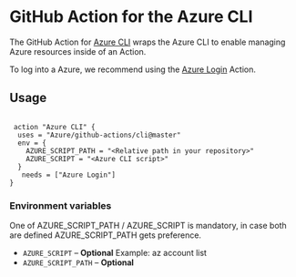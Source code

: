 # GitHub Action for the Azure CLI

The GitHub Action for [Azure CLI](https://github.com/Azure/azure-cli) wraps the Azure CLI to enable managing Azure resources inside of an Action.

To log into a Azure, we recommend using the [Azure Login](https://github.com/Azure/github-actions/tree/master/login) Action.

## Usage

```

 action "Azure CLI" {
  uses = "Azure/github-actions/cli@master"
  env = {
    AZURE_SCRIPT_PATH = "<Relative path in your repository>"
    AZURE_SCRIPT = "<Azure CLI script>"
  }
   needs = ["Azure Login"]
}

```


### Environment variables

One of AZURE_SCRIPT_PATH / AZURE_SCRIPT is mandatory, in case both are defined AZURE_SCRIPT_PATH gets preference.

- `AZURE_SCRIPT` – **Optional** Example: az account list
- `AZURE_SCRIPT_PATH` – **Optional** 

